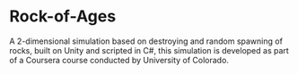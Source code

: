 # Rock-of-Ages
A 2-dimensional simulation based on destroying and random spawning of rocks, built on Unity and scripted in C#, this simulation is developed as part of a Coursera course conducted by University of Colorado.
